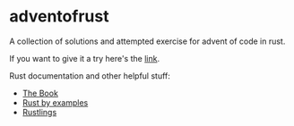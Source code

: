 # adventofrust
A collection of solutions and attempted exercise for advent of code in rust.

If you want to give it a try here's the [link](https://adventofcode.com/).

Rust documentation and other helpful stuff:

* [The Book](https://doc.rust-lang.org/book/title-page.html)
* [Rust by examples](https://doc.rust-lang.org/rust-by-example/)
* [Rustlings](https://github.com/rust-lang/rustlings)
